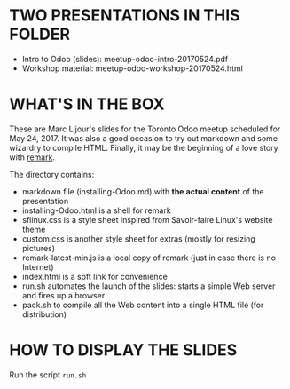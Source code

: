 TWO PRESENTATIONS IN THIS FOLDER
================================

- Intro to Odoo (slides): meetup-odoo-intro-20170524.pdf
- Workshop material: meetup-odoo-workshop-20170524.html

WHAT'S IN THE BOX
=================
These are Marc Lijour's slides for the Toronto Odoo meetup scheduled for May 24, 2017. It was also a good occasion to try out markdown and some wizardry to compile HTML. Finally, it may be the beginning of a love story with [remark](https://remarkjs.com). 

The directory contains:

- markdown file (installing-Odoo.md) with **the actual content** of the presentation
- installing-Odoo.html is a shell for remark
- sflinux.css is a style sheet inspired from Savoir-faire Linux's website theme
- custom.css is another style sheet for extras (mostly for resizing pictures)
- remark-latest-min.js is a local copy of remark (just in case there is no Internet)
- index.html is a soft link for convenience
- run.sh automates the launch of the slides: starts a simple Web server and fires up a browser
- pack.sh to compile all the Web content into a single HTML file (for distribution)

HOW TO DISPLAY THE SLIDES
=========================
Run the script ```run.sh```

